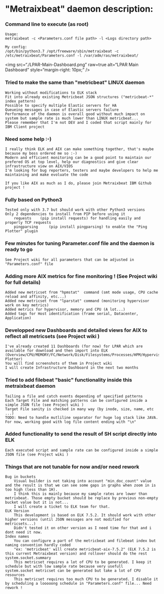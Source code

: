 # "Metraixbeat" daemon description:

### Command line to execute (as root)
	Usage:
	metraixbeat -c <Parameters.conf file path> -l <Logs directory path>
	
	My config:
	/opt/bin/python3.7 /opt/freeware/sbin/metraixbeat -c /etc/metraixbeat/Parameters.conf -l /var/adm/ras/metraixbeat/

<img
src=“./LPAR-Main-Dashboard.png”
raw=true
alt=“LPAR Main Dashboard”
style=“margin-right: 10px;”
/>

### Tried to make the same than "metricbeat" LINUX daemon 
	Working without modifications to ELK stack 
	Fit into already existing Metricbeat JSON structures ("metricbeat-*" index pattern)
	Possible to specify multiple Elastic servers for HA
	Queueing messages in case of Elastic servers failure
	Performance of the daemon is overall good without much impact on system but sample rate is much lower than LINUX metricbeat... 
	Please remember that I'm not DEV and I coded that script mainly for IBM Client project


### Need some help :-)
	I really think ELK and AIX can make something together, that's maybe because my boss ordered me so :-)
	Modern and efficient monitoring can be a good point to maintain our prefered OS at top level, help our diagnostics and give clear infrastructure view on AIX/VIOS
	I'm looking for bug reporters, testers and maybe developers to help me maintaining and make evoluate the code
	
	If you like AIX as much as I do, please join Metraixbeat IBM Github project !


### Fully based on Python3 
	Tested only with 3.7 but should work with other Python3 versions
	Only 2 dependencies to install from PIP before using it
		requests 	(pip install requests) for handling easily and properly TCP requests
		pingparsing 	(pip install pingparsing) to enable the "Ping Plotter" plugin


### Few minutes for tuning Parameter.conf file and the daemon is ready to go
	See Project wiki for all parameters that can be adjusted in "Parameters.conf" file


### Adding more AIX metrics for fine monitoring ! (See Project wiki  for full details)
	Added new metricset from "hpmstat"  command (smt mode usage, CPU cache reload and affinity, etc...)
	Added new metricset from "lparstat" command (monitoring hypervisor work on key metrics)
	Added metrics for hypervisor, memory and CPU (A lot...)
	Added tags for Host identification (frame serial, Datacenter, Application)

	
### Developped new Dashboards and detailed views for AIX to reflect all metricsets (see Project wiki )
	I've already created 11 Dashboards (for now) for LPAR which are available for download and then import into ELK
	(Overview/CPU/MEMORY/FC/Network/Disk/Filesystems/Processes/HPM/Hypervisor/Ping Plotter)
	You will find screenshots of them in Project wiki
	I will create Infrastructure Dashboard in the next two months	
  
  
### Tried to add filebeat "basic" functionality inside this metraixbeat daemon
	Tailing a file and catch events depending of specified patterns
	Each Target File and matching patterns can be configured inside a simple JSON file (see Project wiki )
	Target File sanity is checked in many way (by inode, size, name, etc ...)
	TODO: Need to handle mutliline separator for huge log stack like JAVA. For now, working good with log file content ending with "\n"
  
  
### Added functionality to send the result of SH script directly into ELK
	Each executed script and sample rate can be configured inside a simple JSON file (see Project wiki )
  
  
### Things that are not tunable for now and/or need rework
	Bug in buckets
		Visual builder is not taking into account "min_doc_count" value and the result is that we can see some gaps in graphs when zoom in is too high (less than 1H).
		I think this is mainly because my sample rates are lower than metrixbeat. Those empty bucket should be replace by previous non-empty bucket value but it is not... 
		I will create a ticket to ELK team for that.	
	ELK Version
		This development is based on ELK 7.5.2. It should work with other higher versions (until JSON messages are not modified for metricsets...)
		Didn't tested it on other version as I need time for that and i dont need it now.
	Index names
		You can configure a part of the metricbeat and filebeat index but naming convention hardly coded
		"ex: 'metricbeat' will create metricbeat-aix-7.5.2" (ELK 7.5.2 is this current Metraixbeat version) and rollover should do the rest
	system.socket.summary
		This metricset requires a lot of CPU to be generated. I keep it schedule but with low sample rate because very usefull
	system.socket metricset can be generated but take a lot of CPU resources
		This metricset requires too much CPU to be generated. I disable it by scheduling a looooong schedule in "Parameters.conf" file... Need rework !
